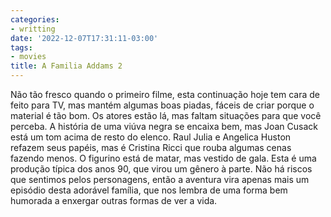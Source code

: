 ```yaml
---
categories:
- writting
date: '2022-12-07T17:31:11-03:00'
tags:
- movies
title: A Familia Addams 2
---
```


Não tão fresco quando o primeiro filme, esta continuação hoje tem cara de feito para TV, mas mantém algumas boas piadas, fáceis de criar porque o material é tão bom. Os atores estão lá, mas faltam situações para que você perceba. A história de uma viúva negra se encaixa bem, mas Joan Cusack está um tom acima de resto do elenco. Raul Julia e Angelica Huston refazem seus papéis, mas é Cristina Ricci que rouba algumas cenas fazendo menos. O figurino está de matar, mas vestido de gala. Esta é uma produção típica dos anos 90, que virou um gênero à parte. Não há riscos que sentimos pelos personagens, então a aventura vira apenas mais um episódio desta adorável família, que nos lembra de uma forma bem humorada a enxergar outras formas de ver a vida.

